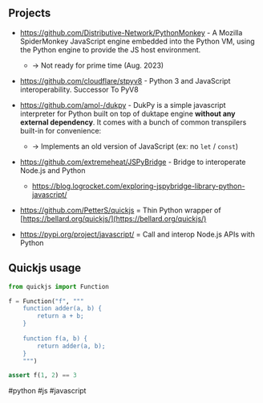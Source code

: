 
## Projects

- https://github.com/Distributive-Network/PythonMonkey - A Mozilla SpiderMonkey JavaScript engine embedded into the Python VM, using the Python engine to provide the JS host environment.
    - → Not ready for prime time (Aug. 2023)

- https://github.com/cloudflare/stpyv8 - Python 3 and JavaScript interoperability. Successor To PyV8

- https://github.com/amol-/dukpy - DukPy is a simple javascript interpreter for Python built on top of duktape engine **without any external dependency**. It comes with a bunch of common transpilers built-in for convenience:
    - → Implements an old version of JavaScript (ex: no `let` / `const`)

- https://github.com/extremeheat/JSPyBridge - Bridge to interoperate Node.js and Python
    - https://blog.logrocket.com/exploring-jspybridge-library-python-javascript/

- https://github.com/PetterS/quickjs = Thin Python wrapper of [https://bellard.org/quickjs/](https://bellard.org/quickjs/)

- https://pypi.org/project/javascript/ = Call and interop Node.js APIs with Python

## Quickjs usage

```python
from quickjs import Function

f = Function("f", """
    function adder(a, b) {
        return a + b;
    }
    
    function f(a, b) {
        return adder(a, b);
    }
    """)

assert f(1, 2) == 3
```

<!-- Keywords -->
#python #js #javascript
<!-- /Keywords -->
